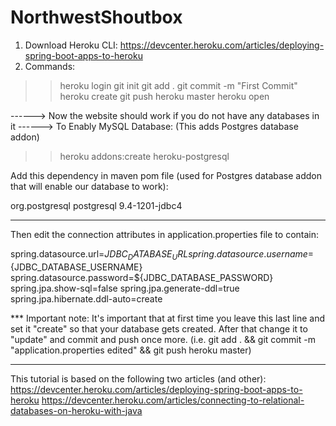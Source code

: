 # NorthwestShoutbox

1. Download Heroku CLI: https://devcenter.heroku.com/articles/deploying-spring-boot-apps-to-heroku
2. Commands:
>>	heroku login
>>	git init
>>	git add .
>>	git commit -m "First Commit"
>>	heroku create <app-name>
>>	git push heroku master
>>	heroku open

------> Now the website should work if you do not have any databases in it
------> To Enably MySQL Database: (This adds Postgres database addon)
>>	heroku addons:create heroku-postgresql

Add this dependency in maven pom file (used for Postgres database addon that will enable our database to work):

<dependency>
	<groupId>org.postgresql</groupId>
	<artifactId>postgresql</artifactId>
	<version>9.4-1201-jdbc4</version>
</dependency>

------------------------------------------------------------------------------
Then edit the connection attributes in application.properties file to contain:

spring.datasource.url=${JDBC_DATABASE_URL}
spring.datasource.username=${JDBC_DATABASE_USERNAME}
spring.datasource.password=${JDBC_DATABASE_PASSWORD}
spring.jpa.show-sql=false
spring.jpa.generate-ddl=true
spring.jpa.hibernate.ddl-auto=create

*** Important note: 
It's important that at first time you leave this last line and set it "create" so that your database gets created. 
After that change it to "update" and commit and push once more. (i.e. git add . && git commit -m "application.properties edited" && git push heroku master)

______________________________________________________________________
This tutorial is based on the following two articles (and other):
https://devcenter.heroku.com/articles/deploying-spring-boot-apps-to-heroku
https://devcenter.heroku.com/articles/connecting-to-relational-databases-on-heroku-with-java
